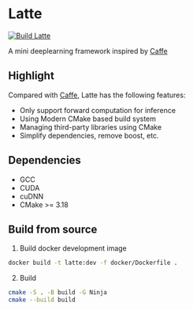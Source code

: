 # Latte

[![Build Latte](https://github.com/xcnick/latte/actions/workflows/build.yml/badge.svg)](https://github.com/xcnick/latte/actions/workflows/build.yml)

A mini deeplearning framework inspired by [Caffe](https://github.com/BVLC/caffe)

## Highlight

Compared with [Caffe](https://github.com/BVLC/caffe), Latte has the following features:

- Only support forward computation for inference
- Using Modern CMake based build system
- Managing third-party libraries using CMake
- Simplify dependencies, remove boost, etc.

## Dependencies

* GCC
* CUDA
* cuDNN
* CMake >= 3.18

## Build from source

1. Build docker development image

```bash
docker build -t latte:dev -f docker/Dockerfile .
```

2. Build

```bash
cmake -S . -B build -G Ninja
cmake --build build
```
